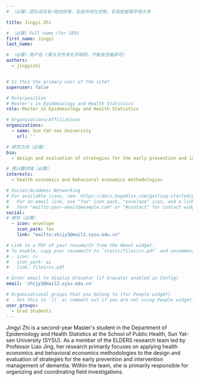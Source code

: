 ```yaml
---
# （必需）团队成员名+姓的拼音，名姓中间为空格，名和姓都首字母大写

title: Jingyi Zhi

# （必需）Full name (for SEO)
first_name: Jingyi
last_name: 

# （必需）用户名 (需与文件夹名字相同，不能有空格即可)
authors:
  - jingyizhi


# Is this the primary user of the site?
superuser: false

# Role/position
# Master's in Epidemiology and Health Statistics
role: Master in Epidemiology and Health Statistics

# Organizations/Affiliations
organizations:
  - name: Sun Yat-sen University
    url: ''

# 研究方向（必需）
bio: 
  - design and evaluation of strategies for the early prevention and intervention management of dementia

# 感兴趣领域（必需）
interests:
  - health economics and behavioral economics methodologies

# Social/Academic Networking
# For available icons, see: https://docs.hugoblox.com/getting-started/page-builder/#icons
#   For an email link, use "fas" icon pack, "envelope" icon, and a link in the
#   form "mailto:your-email@example.com" or "#contact" for contact widget.
social:
# 邮件（必需）
  - icon: envelope
    icon_pack: fas
    link: "mailto:zhijy3@mail2.sysu.edu.cn"

# Link to a PDF of your resume/CV from the About widget.
# To enable, copy your resume/CV to `static/files/cv.pdf` and uncomment the lines below.
# - icon: cv
#   icon_pack: ai
#   link: files/cv.pdf

# Enter email to display Gravatar (if Gravatar enabled in Config)
email: 'zhijy3@mail2.sysu.edu.cn'

# Organizational groups that you belong to (for People widget)
#   Set this to `[]` or comment out if you are not using People widget.
user_groups:
  - Grad Students
---
```


Jingyi Zhi is a second-year Master's student in the Department of Epidemiology and Health Statistics at the School of Public Health, Sun Yat-sen University (SYSU). As a member of the ELDERS research team led by Professor Liao Jing, her research primarily focuses on applying health economics and behavioral economics methodologies to the design and evaluation of strategies for the early prevention and intervention management of dementia. Within the team, she is primarily responsible for organizing and coordinating field investigations. 


